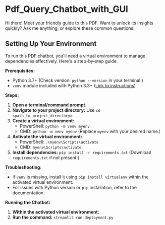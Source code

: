 # Pdf_Query_Chatbot_with_GUI
Hi there!  Meet your friendly guide to this PDF. Want to unlock its insights quickly?  Ask me anything, or explore these common questions:


## Setting Up Your Environment

To run this PDF chatbot, you'll need a virtual environment to manage dependencies effectively. Here's a step-by-step guide:

**Prerequisites:**

- Python 3.7+ (Check version: `python --version` in your terminal.)
- `venv` module included with Python 3.3+ ([Link to instructions](https://docs.python.org/3/library/venv.html))

**Steps:**

1. **Open a terminal/command prompt.**
2. **Navigate to your project directory:** Use `cd <path_to_project_directory>`.
3. **Create a virtual environment:**
   - PowerShell: `python -m venv myenv`
   - CMD: `python -m venv myenv` (Replace `myenv` with your desired name.)
4. **Activate the virtual environment:**
   - PowerShell: `.\myenv\Scripts\activate`
   - CMD: `myenv\Scripts\activate`
5. **Install dependencies:** `pip install -r requirements.txt` (Download `requirements.txt` if not present.)

**Troubleshooting:**

- If `venv` is missing, install it using `pip install virtualenv` within the activated virtual environment.
- For issues with Python version or `pip` installation, refer to the documentation.

**Running the Chatbot:**

1. **Within the activated virtual environment:**
2. **Run the command:** `streamlit run deployment.py`







